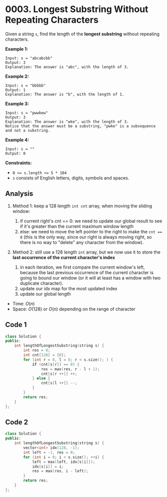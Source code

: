# 0003. Longest Substring Without Repeating Characters

Given a string `s`, find the length of the **longest substring** without repeating characters.

 

**Example 1:**

```
Input: s = "abcabcbb"
Output: 3
Explanation: The answer is "abc", with the length of 3.
```

**Example 2:**

```
Input: s = "bbbbb"
Output: 1
Explanation: The answer is "b", with the length of 1.
```

**Example 3:**

```
Input: s = "pwwkew"
Output: 3
Explanation: The answer is "wke", with the length of 3.
Notice that the answer must be a substring, "pwke" is a subsequence and not a substring.
```

**Example 4:**

```
Input: s = ""
Output: 0
```

 

**Constraints:**

- `0 <= s.length <= 5 * 104`
- `s` consists of English letters, digits, symbols and spaces.

## Analysis

1. Method 1: keep a 128 length `int cnt` array, when moving the sliding window:
   1. if current right's cnt == 0: we need to update our global result to see if it's greater than the current maximum window length
   2. else: we need to move the left pointer to the right to make the `cnt == 0` (this is the only way, since our right is always moving right, so there is no way to "delete" any character from the window).

2. Method 2: still use a 128 length `int` array, but we now use it to store the **last occurrence of the current character's index**
   1. in each iteration, we first compare the current window's left, because the last previous occurrence of the current character is going to bound our window (or it will at least has a window with two duplicate character).
   2.  update our idx map for the most updated index
   3. update our global length

* Time: $O(n)$
* Space: $O(128)$ or $O(n)$ depending on the range of character

## Code 1

```c++
class Solution {
public:
    int lengthOfLongestSubstring(string s) {
        int res = 0;
        int cnt[128] = {0};
        for (int r = 0, l = 0; r < s.size(); ) {
            if (cnt[s[r]] == 0) {
                res = max(res, r - l + 1);
                cnt[s[r ++]] ++;
            } else {
                cnt[s[l ++]] --;
            }
        }
        return res;
    }
};
```

## Code 2

```c++
class Solution {
public:
    int lengthOfLongestSubstring(string s) {
        vector<int> idx(128, -1);
        int left = -1, res = 0;
        for (int i = 0; i < s.size(); ++i) {
            left = max(left, idx[s[i]]);
            idx[s[i]] = i;
            res = max(res, i - left);
        }
        return res;
    }
};
```

